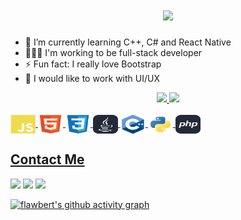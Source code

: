 <h1 align="center">
  <a href="#">
    <img src="https://readme-typing-svg.herokuapp.com/?lines=Hey,+There!+👋;I'm+Flawbert+Costa;and+I'm+an+IT+Student!&center=true&size=28">
  </a>
</h1>

- 🌱 I’m currently learning C++, C# and React Native
- 👨🏾‍💻 I'm working to be full-stack developer
- ⚡ Fun fact: I really love Bootstrap
- :busts_in_silhouette: I would like to work with UI/UX

<div align="center">
  <a href="https://github.com/flawbert">
    
  <img height="180em" src="https://github-readme-stats.vercel.app/api?username=flawbert&show_icons=true&theme=tokyonight"/>
  <img height="180em" src="https://github-readme-stats.vercel.app/api/top-langs/?username=flawbert&layout=compact&langs_count=7&theme=tokyonight"/>   
</div>

<div style="display: inline_block"><br>
  <img align="center" alt="Flawbert-Js" height="30" width="40" src="https://raw.githubusercontent.com/devicons/devicon/master/icons/javascript/javascript-plain.svg">
  <img align="center" alt="Flawbert-HTML" height="30" width="40" src="https://raw.githubusercontent.com/devicons/devicon/master/icons/html5/html5-original.svg">
  <img align="center" alt="Flawbert-CSS" height="30" width="40" src="https://raw.githubusercontent.com/devicons/devicon/master/icons/css3/css3-original.svg">
  <img align="center" alt="Flawbert-Java" height="30" width="40" src="https://github.com/tandpfun/skill-icons/blob/main/icons/Java-Dark.svg">
  <img align="center" alt="Flawbert-C++" height="30" width="40" src="https://github.com/devicons/devicon/blob/master/icons/cplusplus/cplusplus-original.svg">
  <img align="center" alt="Flawbert-Python" height="30" width="40" src="https://raw.githubusercontent.com/devicons/devicon/master/icons/python/python-original.svg">
   <img align="center" alt="Flawbert-PHP" height="30" width="40" src="https://github.com/tandpfun/skill-icons/blob/main/icons/PHP-Dark.svg">
</div>

##
## Contact Me
<div> 
  <a href="https://instagram.com/flawbertlorran" target="_blank"><img src="https://img.shields.io/badge/-Instagram-%23E4405F?style=for-the-badge&logo=instagram&logoColor=white" target="_blank"></a>	
  <a href = "mailto:contato.flawberrlorran@hotmail.com"><img src="https://img.shields.io/badge/Microsoft_Outlook-0078D4?style=for-the-badge&logo=microsoft-outlook&logoColor=white" target="_blank"></a>
  <a href="https://www.linkedin.com/in/flawbert-lorran-795530220" target="_blank"><img src="https://img.shields.io/badge/-LinkedIn-%230077B5?style=for-the-badge&logo=linkedin&logoColor=white" target="_blank"></a> 

  [![flawbert's github activity graph](https://github-readme-activity-graph.vercel.app/graph?username=flawbert&theme=vue&line=ff7033&point=df2063&area=true&hide_border=true)](https://github.com/ashutosh00710/github-readme-activity-graph)
  
</div>

